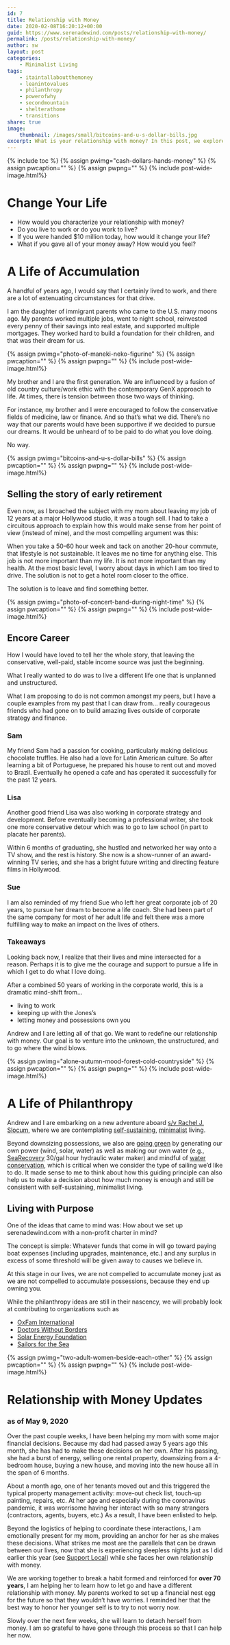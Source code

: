 ```yaml
---
id: 7
title: Relationship with Money
date: 2020-02-08T16:20:12+00:00
guid: https://www.serenadewind.com/posts/relationship-with-money/
permalink: /posts/relationship-with-money/
author: sw
layout: post
categories:
    - Minimalist Living
tags:
    - itaintallaboutthemoney
    - leanintovalues
    - philanthropy
    - powerofwhy
    - secondmountain
    - shelterathome
    - transitions
share: true 
image:
    thumbnail: /images/small/bitcoins-and-u-s-dollar-bills.jpg 
excerpt: What is your relationship with money? In this post, we explore this topic. At this stage in our lives, we are not compelled to accumulate money just as we are not compelled to accumulate possessions. Why? Because they end up owning you... 
---
```

{% include toc %}
{% assign pwimg="cash-dollars-hands-money" %}
{% assign pwcaption="" %}
{% assign pwpng="" %}
{% include post-wide-image.html%}


# Change Your Life

- How would you characterize your relationship with money? 
- Do you live to work or do you work to live? 
- If you were handed $10 million today, how would it change your life? 
- What if you gave all of your money away? How would you feel?

# A Life of Accumulation

A handful of years ago, I would say that I certainly lived to work, and there are a lot of extenuating circumstances for that drive.

I am the daughter of immigrant parents who came to the U.S. many moons ago. My parents worked multiple jobs, went to night school, reinvested every penny of their savings into real estate, and supported multiple mortgages. They worked hard to build a foundation for their children, and that was their dream for us.

{% assign pwimg="photo-of-maneki-neko-figurine" %}
{% assign pwcaption="" %}
{% assign pwpng="" %}
{% include post-wide-image.html%}


My brother and I are the first generation. We are influenced by a fusion of old country culture/work ethic with the contemporary GenX approach to life. At times, there is tension between those two ways of thinking.

For instance, my brother and I were encouraged to follow the conservative fields of medicine, law or finance. And so that’s what we did. There’s no way that our parents would have been supportive if we decided to pursue our dreams. It would be unheard of to be paid to do what you love doing.

No way.

{% assign pwimg="bitcoins-and-u-s-dollar-bills" %}
{% assign pwcaption="" %}
{% assign pwpng="" %}
{% include post-wide-image.html%}


## Selling the story of early retirement

Even now, as I broached the subject with my mom about leaving my job of 12 years at a major Hollywood studio, it was a tough sell. I had to take a circuitous approach to explain how this would make sense from her point of view (instead of mine), and the most compelling argument was this:

When you take a 50-60 hour week and tack on another 20-hour commute, that lifestyle is not sustainable. It leaves me no time for anything else. This job is not more important than my life. It is not more important than my health. At the most basic level, I worry about days in which I am too tired to drive. The solution is not to get a hotel room closer to the office.

The solution is to leave and find something better.

{% assign pwimg="photo-of-concert-band-during-night-time" %}
{% assign pwcaption="" %}
{% assign pwpng="" %}
{% include post-wide-image.html%}


## Encore Career

How I would have loved to tell her the whole story, that leaving the conservative, well-paid, stable income source was just the beginning.

What I really wanted to do was to live a different life one that is unplanned and unstructured.

What I am proposing to do is not common amongst my peers, but I have a couple examples from my past that I can draw from… really courageous friends who had gone on to build amazing lives outside of corporate strategy and finance.

### Sam

My friend Sam had a passion for cooking, particularly making delicious chocolate truffles. He also had a love for Latin American culture. So after learning a bit of Portuguese, he prepared his house to rent out and moved to Brazil. Eventually he opened a cafe and has operated it successfully for the past 12 years.

### Lisa

Another good friend Lisa was also working in corporate strategy and development. Before eventually becoming a professional writer, she took one more conservative detour which was to go to law school (in part to placate her parents).

Within 6 months of graduating, she hustled and networked her way onto a TV show, and the rest is history. She now is a show-runner of an award-winning TV series, and she has a bright future writing and directing feature films in Hollywood.  

### Sue

I am also reminded of my friend Sue who left her great corporate job of 20 years, to pursue her dream to become a life coach. She had been part of the same company for most of her adult life and felt there was a more fulfilling way to make an impact on the lives of others. 

### Takeaways

Looking back now, I realize that their lives and mine intersected for a reason. Perhaps it is to give me the courage and support to pursue a life in which I get to do what I love doing. 

After a combined 50 years of working in the corporate world, this is a dramatic mind-shift from…

- living to work
- keeping up with the Jones’s
- letting money and possessions own you

Andrew and I are letting all of that go. We want to redefine our relationship with money. Our goal is to venture into the unknown, the unstructured, and to go where the wind blows. 

{% assign pwimg="alone-autumn-mood-forest-cold-countryside" %}
{% assign pwcaption="" %}
{% assign pwpng="" %}
{% include post-wide-image.html%}


# A Life of Philanthropy

Andrew and I are embarking on a new adventure aboard [s/v Rachel J. Slocum](/about-rachel-j-slocum/), where we are contemplating [self-sustaining](https://www.simplyss.com/blog/living-off-grid/ "Living Off Grid"), [minimalist](https://www.becomingminimalist.com/minimalist-living/ "Becoming Minimalist") living. 

Beyond downsizing possessions, we also are [going green](/posts/going-green/ "Going Green") by generating our own power (wind, solar, water) as well as making our own water (e.g., [SeaRecovery](http://www.searecovery.com/ "Sea Recovery") 30/gal hour hydraulic water maker) and mindful of [water conservation](/posts/water-water-everywhere/ "Water water everywhere"), which is critical when we consider the type of sailing we’d like to do. It made sense to me to think about how this guiding principle can also help us to make a decision about how much money is enough and still be consistent with self-sustaining, minimalist living.

## Living with Purpose

One of the ideas that came to mind was: How about we set up serenadewind.com with a non-profit charter in mind? 

The concept is simple: Whatever funds that come in will go toward paying boat expenses (including upgrades, maintenance, etc.) and any surplus in excess of some threshold will be given away to causes we believe in.

At this stage in our lives, we are not compelled to accumulate money just as we are not compelled to accumulate possessions, because they end up owning you.

While the philanthropy ideas are still in their nascency, we will probably look at contributing to organizations such as 

- [OxFam International](https://www.oxfam.org/en "OxFam") 
- [Doctors Without Borders](https://www.doctorswithoutborders.org/ "Doctors Without Borders") 
- [Solar Energy Foundation](https://www.thesolarfoundation.org/ "Solar Energy Foundation") 
- [Sailors for the Sea](https://sailorsforthesea.org/ "Sailors for the Sea") 


{% assign pwimg="two-adult-women-beside-each-other" %}
{% assign pwcaption="" %}
{% assign pwpng="" %}
{% include post-wide-image.html%}
  

# Relationship with Money Updates

### as of May 9, 2020

Over the past couple weeks, I have been helping my mom with some major financial decisions. Because my dad had passed away 5 years ago this month, she has had to make these decisions on her own. After his passing, she had a burst of energy, selling one rental property, downsizing from a 4-bedroom house, buying a new house, and moving into the new house all in the span of 6 months.

About a month ago, one of her tenants moved out and this triggered the typical property management activity: move-out check list, touch-up painting, repairs, etc. At her age and especially during the coronavirus pandemic, it was worrisome having her interact with so many strangers (contractors, agents, buyers, etc.) As a result, I have been enlisted to help. 

Beyond the logistics of helping to coordinate these interactions, I am emotionally present for my mom, providing an anchor for her as she makes these decisions. What strikes me most are the parallels that can be drawn between our lives, now that she is experiencing sleepless nights just as I did earlier this year (see [Support Local](/posts/support-local/ "Support Local")) while she faces her own relationship with money. 

We are working together to break a habit formed and reinforced for **over 70 years**, I am helping her to learn how to let go and have a different relationship with money. My parents worked to set up a financial nest egg for the future so that they wouldn’t have worries. I reminded her that the best way to honor her younger self is to try to not worry now. 

Slowly over the next few weeks, she will learn to detach herself from money. I am so grateful to have gone through this process so that I can help her now. 


